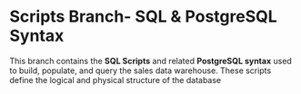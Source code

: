 # Scripts Branch- SQL & PostgreSQL Syntax


This branch contains the **SQL Scripts** and related **PostgreSQL syntax** used to build, populate, and query the sales data warehouse.
These scripts define the logical and physical structure of the database
